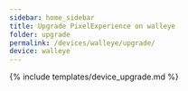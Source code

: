 ```yaml
---
sidebar: home_sidebar
title: Upgrade PixelExperience on walleye
folder: upgrade
permalink: /devices/walleye/upgrade/
device: walleye
---
```

{% include templates/device_upgrade.md %}
